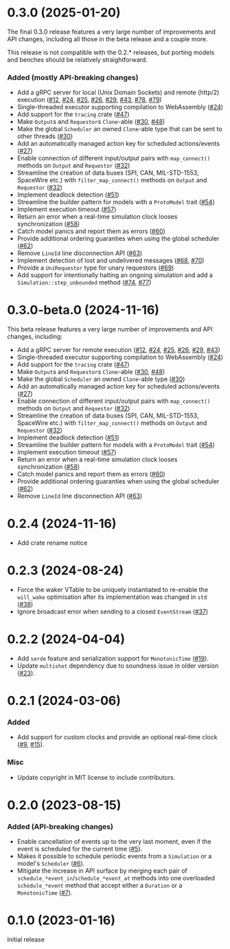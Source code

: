 # 0.3.0 (2025-01-20)

The final 0.3.0 release features a very large number of improvements and API
changes, including all those in the beta release and a couple more.

This release is not compatible with the 0.2.* releases, but porting models and benches should be relatively straightforward.

### Added (mostly API-breaking changes)

- Add a gRPC server for local (Unix Domain Sockets) and remote (http/2)
  execution ([#12], [#24], [#25], [#26], [#29], [#43], [#78], [#79])
- Single-threaded executor supporting compilation to WebAssembly ([#24])
- Add support for the `tracing` crate ([#47])
- Make `Output`s and `Requestor`s `Clone`-able ([#30], [#48]) 
- Make the global `Scheduler` an owned `Clone`-able type that can be sent to
  other threads ([#30]) 
- Add an automatically managed action key for scheduled actions/events ([#27])
- Enable connection of different input/output pairs with `map_connect()` methods
  on `Output` and `Requestor` ([#32])
- Streamline the creation of data buses (SPI, CAN, MIL-STD-1553, SpaceWire etc.)
  with `filter_map_connect()` methods on `Output` and `Requestor` ([#32])
- Implement deadlock detection ([#51])
- Streamline the builder pattern for models with a `ProtoModel` trait ([#54])
- Implement execution timeout ([#57]) 
- Return an error when a real-time simulation clock looses synchronization
  ([#58])
- Catch model panics and report them as errors ([#60])
- Provide additional ordering guaranties when using the global scheduler ([#62])
- Remove `LineId` line disconnection API ([#63])
- Implement detection of lost and undelivered messages ([#68], [#70])
- Provide a `UniRequestor` type for unary requestors ([#69])
- Add support for intentionally halting an ongoing simulation and add a
  `Simulation::step_unbounded` method ([#74], [#77])

[#68]: https://github.com/asynchronics/nexosim/pull/68
[#69]: https://github.com/asynchronics/nexosim/pull/69
[#70]: https://github.com/asynchronics/nexosim/pull/70
[#74]: https://github.com/asynchronics/nexosim/pull/74
[#77]: https://github.com/asynchronics/nexosim/pull/77
[#78]: https://github.com/asynchronics/nexosim/pull/78
[#79]: https://github.com/asynchronics/nexosim/pull/79


# 0.3.0-beta.0 (2024-11-16)

This beta release features a very large number of improvements and API changes,
including: 

- Add a gRPC server for remote execution ([#12], [#24], [#25], [#26], [#29],
  [#43])
- Single-threaded executor supporting compilation to WebAssembly ([#24])
- Add support for the `tracing` crate ([#47])
- Make `Output`s and `Requestor`s `Clone`-able ([#30], [#48]) 
- Make the global `Scheduler` an owned `Clone`-able type ([#30]) 
- Add an automatically managed action key for scheduled actions/events ([#27])
- Enable connection of different input/output pairs with `map_connect()` methods
  on `Output` and `Requestor` ([#32])
- Streamline the creation of data buses (SPI, CAN, MIL-STD-1553, SpaceWire etc.)
  with `filter_map_connect()` methods on `Output` and `Requestor` ([#32])
- Implement deadlock detection ([#51])
- Streamline the builder pattern for models with a `ProtoModel` trait ([#54])
- Implement execution timeout ([#57]) 
- Return an error when a real-time simulation clock looses synchronization
  ([#58])
- Catch model panics and report them as errors ([#60])
- Provide additional ordering guaranties when using the global scheduler ([#62])
- Remove `LineId` line disconnection API ([#63])

[#12]: https://github.com/asynchronics/nexosim/pull/12
[#24]: https://github.com/asynchronics/nexosim/pull/24
[#25]: https://github.com/asynchronics/nexosim/pull/25
[#26]: https://github.com/asynchronics/nexosim/pull/26
[#27]: https://github.com/asynchronics/nexosim/pull/27
[#29]: https://github.com/asynchronics/nexosim/pull/29
[#30]: https://github.com/asynchronics/nexosim/pull/30
[#32]: https://github.com/asynchronics/nexosim/pull/32
[#43]: https://github.com/asynchronics/nexosim/pull/43
[#47]: https://github.com/asynchronics/nexosim/pull/47
[#48]: https://github.com/asynchronics/nexosim/pull/48
[#51]: https://github.com/asynchronics/nexosim/pull/51
[#54]: https://github.com/asynchronics/nexosim/pull/54
[#57]: https://github.com/asynchronics/nexosim/pull/57
[#58]: https://github.com/asynchronics/nexosim/pull/58
[#60]: https://github.com/asynchronics/nexosim/pull/60
[#62]: https://github.com/asynchronics/nexosim/pull/62
[#63]: https://github.com/asynchronics/nexosim/pull/63

# 0.2.4 (2024-11-16)

- Add crate rename notice

# 0.2.3 (2024-08-24)

- Force the waker VTable to be uniquely instantiated to re-enable the
  `will_wake` optimisation after its implementation was changed in `std` ([#38])
- Ignore broadcast error when sending to a closed `EventStream` ([#37])

[#37]: https://github.com/asynchronics/nexosim/pull/37
[#38]: https://github.com/asynchronics/nexosim/pull/38

# 0.2.2 (2024-04-04)

- Add `serde` feature and serialization support for `MonotonicTime` ([#19]).
- Update `multishot` dependency due to soundness issue in older version ([#23]).

[#19]: https://github.com/asynchronics/nexosim/pull/19
[#23]: https://github.com/asynchronics/nexosim/pull/23

# 0.2.1 (2024-03-06)

### Added

- Add support for custom clocks and provide an optional real-time clock
  ([#9], [#15]).

[#9]: https://github.com/asynchronics/nexosim/pull/9
[#15]: https://github.com/asynchronics/nexosim/pull/15

### Misc

- Update copyright in MIT license to include contributors.

# 0.2.0 (2023-08-15)

### Added (API-breaking changes)

- Enable cancellation of events up to the very last moment, even if the event is
  scheduled for the current time ([#5]).
- Makes it possible to schedule periodic events from a `Simulation` or a model's
  `Scheduler` ([#6]).
- Mitigate the increase in API surface by merging each pair of
  `schedule_*event_in`/`schedule_*event_at` methods into one overloaded
  `schedule_*event` method that accept either a `Duration` or a `MonotonicTime`
  ([#7]).

[#5]: https://github.com/asynchronics/nexosim/pull/5
[#6]: https://github.com/asynchronics/nexosim/pull/6
[#7]: https://github.com/asynchronics/nexosim/pull/7


# 0.1.0 (2023-01-16)

Initial release
